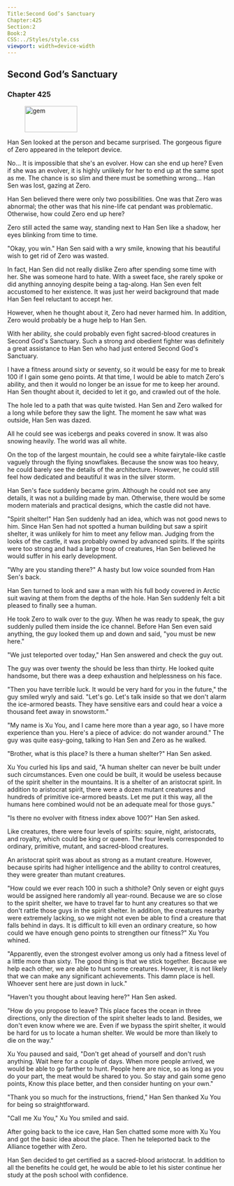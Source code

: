 ```yaml
---
Title:Second God’s Sanctuary 
Chapter:425 
Section:2 
Book:2 
CSS:../Styles/style.css 
viewport: width=device-width
---
```

  
## Second God’s Sanctuary
### Chapter 425
  
<figure>
	<img src="../Images/gem.gif" alt="gem" id="gem" width="120" height="60" />
</figure>
  

  
Han Sen looked at the person and became surprised. The gorgeous figure of Zero appeared in the teleport device.

No… It is impossible that she's an evolver. How can she end up here? Even if she was an evolver, it is highly unlikely for her to end up at the same spot as me. The chance is so slim and there must be something wrong… Han Sen was lost, gazing at Zero.

Han Sen believed there were only two possibilities. One was that Zero was abnormal; the other was that his nine-life cat pendant was problematic. Otherwise, how could Zero end up here?

Zero still acted the same way, standing next to Han Sen like a shadow, her eyes blinking from time to time.

"Okay, you win." Han Sen said with a wry smile, knowing that his beautiful wish to get rid of Zero was wasted.

In fact, Han Sen did not really dislike Zero after spending some time with her. She was someone hard to hate. With a sweet face, she rarely spoke or did anything annoying despite being a tag-along. Han Sen even felt accustomed to her existence. It was just her weird background that made Han Sen feel reluctant to accept her.

However, when he thought about it, Zero had never harmed him. In addition, Zero would probably be a huge help to Han Sen.

With her ability, she could probably even fight sacred-blood creatures in Second God's Sanctuary. Such a strong and obedient fighter was definitely a great assistance to Han Sen who had just entered Second God's Sanctuary.

I have a fitness around sixty or seventy, so it would be easy for me to break 100 if I gain some geno points. At that time, I would be able to match Zero's ability, and then it would no longer be an issue for me to keep her around. Han Sen thought about it, decided to let it go, and crawled out of the hole.

The hole led to a path that was quite twisted. Han Sen and Zero walked for a long while before they saw the light. The moment he saw what was outside, Han Sen was dazed.

All he could see was icebergs and peaks covered in snow. It was also snowing heavily. The world was all white.

On the top of the largest mountain, he could see a white fairytale-like castle vaguely through the flying snowflakes. Because the snow was too heavy, he could barely see the details of the architecture. However, he could still feel how dedicated and beautiful it was in the silver storm.

Han Sen's face suddenly became grim. Although he could not see any details, it was not a building made by man. Otherwise, there would be some modern materials and practical designs, which the castle did not have.

"Spirit shelter!" Han Sen suddenly had an idea, which was not good news to him. Since Han Sen had not spotted a human building but saw a spirit shelter, it was unlikely for him to meet any fellow man. Judging from the looks of the castle, it was probably owned by advanced spirits. If the spirits were too strong and had a large troop of creatures, Han Sen believed he would suffer in his early development.

"Why are you standing there?" A hasty but low voice sounded from Han Sen's back.

Han Sen turned to look and saw a man with his full body covered in Arctic suit waving at them from the depths of the hole. Han Sen suddenly felt a bit pleased to finally see a human.

He took Zero to walk over to the guy. When he was ready to speak, the guy suddenly pulled them inside the ice channel. Before Han Sen even said anything, the guy looked them up and down and said, "you must be new here."

"We just teleported over today," Han Sen answered and check the guy out.

The guy was over twenty the should be less than thirty. He looked quite handsome, but there was a deep exhaustion and helplessness on his face.

"Then you have terrible luck. It would be very hard for you in the future," the guy smiled wryly and said. "Let's go. Let's talk inside so that we don't alarm the ice-armored beasts. They have sensitive ears and could hear a voice a thousand feet away in snowstorm."

"My name is Xu You, and I came here more than a year ago, so I have more experience than you. Here's a piece of advice: do not wander around." The guy was quite easy-going, talking to Han Sen and Zero as he walked.

"Brother, what is this place? Is there a human shelter?" Han Sen asked.

Xu You curled his lips and said, "A human shelter can never be built under such circumstances. Even one could be built, it would be useless because of the spirit shelter in the mountains. It is a shelter of an aristocrat spirit. In addition to aristocrat spirit, there were a dozen mutant creatures and hundreds of primitive ice-armored beasts. Let me put it this way, all the humans here combined would not be an adequate meal for those guys."

"Is there no evolver with fitness index above 100?" Han Sen asked.

Like creatures, there were four levels of spirits: squire, night, aristocrats, and royalty, which could be king or queen. The four levels corresponded to ordinary, primitive, mutant, and sacred-blood creatures.

An aristocrat spirit was about as strong as a mutant creature. However, because spirits had higher intelligence and the ability to control creatures, they were greater than mutant creatures.

"How could we ever reach 100 in such a shithole? Only seven or eight guys would be assigned here randomly all year-round. Because we are so close to the spirit shelter, we have to travel far to hunt any creatures so that we don't rattle those guys in the spirit shelter. In addition, the creatures nearby were extremely lacking, so we might not even be able to find a creature that falls behind in days. It is difficult to kill even an ordinary creature, so how could we have enough geno points to strengthen our fitness?" Xu You whined.

"Apparently, even the strongest evolver among us only had a fitness level of a little more than sixty. The good thing is that we stick together. Because we help each other, we are able to hunt some creatures. However, it is not likely that we can make any significant achievements. This damn place is hell. Whoever sent here are just down in luck."

"Haven't you thought about leaving here?" Han Sen asked.

"How do you propose to leave? This place faces the ocean in three directions, only the direction of the spirit shelter leads to land. Besides, we don't even know where we are. Even if we bypass the spirit shelter, it would be hard for us to locate a human shelter. We would be more than likely to die on the way."

Xu You paused and said, "Don't get ahead of yourself and don't rush anything. Wait here for a couple of days. When more people arrived, we would be able to go farther to hunt. People here are nice, so as long as you do your part, the meat would be shared to you. So stay and gain some geno points, Know this place better, and then consider hunting on your own."

"Thank you so much for the instructions, friend," Han Sen thanked Xu You for being so straightforward.

"Call me Xu You," Xu You smiled and said.

After going back to the ice cave, Han Sen chatted some more with Xu You and got the basic idea about the place. Then he teleported back to the Alliance together with Zero.

Han Sen decided to get certified as a sacred-blood aristocrat. In addition to all the benefits he could get, he would be able to let his sister continue her study at the posh school with confidence.